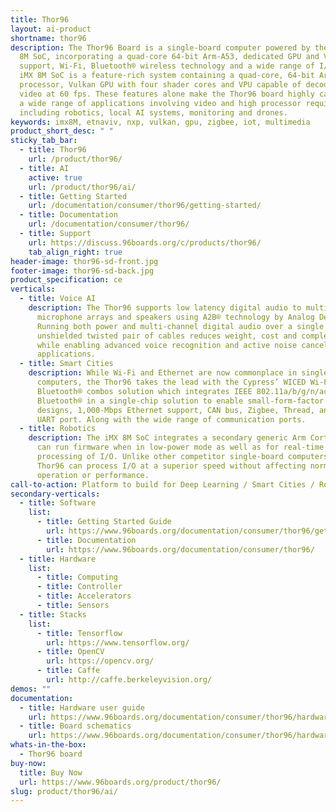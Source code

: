 ```yaml
---
title: Thor96
layout: ai-product
shortname: thor96
description: The Thor96 Board is a single-board computer powered by the NXP i.MX
  8M SoC, incorporating a quad-core 64-bit Arm-A53, dedicated GPU and VPU, 4K
  support, Wi-Fi, Bluetooth® wireless technology and a wide range of I/O. The
  iMX 8M SoC is a feature-rich system containing a quad-core, 64-bit Arm A53
  processor, Vulkan GPU with four shader cores and VPU capable of decoding 4K
  video at 60 fps. These features alone make the Thor96 board highly capable in
  a wide range of applications involving video and high processor requirements,
  including robotics, local AI systems, monitoring and drones.
keywords: imx8M, etnaviv, nxp, vulkan, gpu, zigbee, iot, multimedia
product_short_desc: " "
sticky_tab_bar:
  - title: Thor96
    url: /product/thor96/
  - title: AI
    active: true
    url: /product/thor96/ai/
  - title: Getting Started
    url: /documentation/consumer/thor96/getting-started/
  - title: Documentation
    url: /documentation/consumer/thor96/
  - title: Support
    url: https://discuss.96boards.org/c/products/thor96/
    tab_align_right: true
header-image: thor96-sd-front.jpg
footer-image: thor96-sd-back.jpg
product_specification: ce
verticals:
  - title: Voice AI
    description: The Thor96 supports low latency digital audio to multiple
      microphone arrays and speakers using A2B® technology by Analog Devices.
      Running both power and multi-channel digital audio over a single
      unshielded twisted pair of cables reduces weight, cost and complexity
      while enabling advanced voice recognition and active noise cancelation
      applications.
  - title: Smart Cities
    description: While Wi-Fi and Ethernet are now commonplace in single-board
      computers, the Thor96 takes the lead with the Cypress’ WICED Wi-Fi +
      Bluetooth® combos solution which integrates IEEE 802.11a/b/g/n/ac WLAN and
      Bluetooth® in a single-chip solution to enable small-form-factor IoT
      designs, 1,000-Mbps Ethernet support, CAN bus, Zigbee, Thread, and a debug
      UART port. Along with the wide range of communication ports.
  - title: Robotics
    description: The iMX 8M SoC integrates a secondary generic Arm Cortex-M4 that
      can run firmware when in low-power mode as well as for real-time
      processing of I/O. Unlike other competitor single-board computers, the
      Thor96 can process I/O at a superior speed without affecting normal
      operation or performance.
call-to-action: Platform to build for Deep Learning / Smart Cities / Robotics
secondary-verticals:
  - title: Software
    list:
      - title: Getting Started Guide
        url: https://www.96boards.org/documentation/consumer/thor96/getting-started/
      - title: Documentation
        url: https://www.96boards.org/documentation/consumer/thor96/
  - title: Hardware
    list:
      - title: Computing
      - title: Controller
      - title: Accelerators
      - title: Sensors
  - title: Stacks
    list:
      - title: Tensorflow
        url: https://www.tensorflow.org/
      - title: OpenCV
        url: https://opencv.org/
      - title: Caffe
        url: http://caffe.berkeleyvision.org/
demos: ""
documentation:
  - title: Hardware user guide
    url: https://www.96boards.org/documentation/consumer/thor96/hardware-docs/
  - title: Board schematics
    url: https://www.96boards.org/documentation/consumer/thor96/hardware-docs/
whats-in-the-box:
  - Thor96 board
buy-now:
  title: Buy Now
  url: https://www.96boards.org/product/thor96/
slug: product/thor96/ai/
---
```

